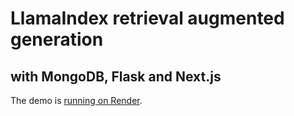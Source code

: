 # LlamaIndex retrieval augmented generation
## with MongoDB, Flask and Next.js

The demo is [running on Render](https://mongodb-demo-frontend.onrender.com/).

